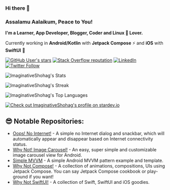### Hi there 👋

### Assalamu Aalaikum, Peace to You!

**I'm a Learner, App Developer, Blogger, Coder and Linux 🐧 Lover.**

Currently working in **Android/Kotlin** with **Jetpack Compose** ⚡ and **iOS** with **SwiftUI** 🚀

[![GitHub User's stars](https://img.shields.io/github/stars/ImaginativeShohag?label=github%20stars)](https://github.com/ImaginativeShohag)
[![Stack Overflow reputation](https://img.shields.io/stackexchange/stackoverflow/r/2263329)](https://stackoverflow.com/users/2263329)
[![LinkedIn](https://img.shields.io/badge/LinkedIn-0077B5?logo=linkedin)](https://www.linkedin.com/in/MahmudulHasanShohag/)
[![Twitter Follow](https://img.shields.io/twitter/follow/shohag_iw)](https://twitter.com/shohag_iw)

![ImaginativeShohag's Stats](https://github-readme-stats.vercel.app/api?username=ImaginativeShohag&theme=vue-dark&show_icons=true&hide_border=true&count_private=true)

![ImaginativeShohag's Streak](https://github-readme-streak-stats.herokuapp.com/?user=ImaginativeShohag&theme=vue-dark&hide_border=true)

![ImaginativeShohag's Top Languages](https://github-readme-stats.vercel.app/api/top-langs/?username=ImaginativeShohag&theme=vue-dark&show_icons=true&hide_border=true&layout=compact)

[![Check out ImaginativeShohag's profile on stardev.io](https://stardev.io/developers/ImaginativeShohag/badge/languages/global.svg)](https://stardev.io/developers/ImaginativeShohag)

## 😎 Notable Repositories:

- [Oops! No Internet!](https://github.com/ImaginativeShohag/Oops-No-Internet) - A simple no Internet dialog and snackbar, which will automatically appear and disappear based on Internet connectivity status.
- [Why Not! Image Carousel!](https://github.com/ImaginativeShohag/Why-Not-Image-Carousel) - An easy, super simple and customizable image carousel view for Android.
- [Simple MVVM](https://github.com/ImaginativeShohag/Simple-MVVM) - A simple Android MVVM pattern example and template.
- [Why Not Compose!](https://github.com/ImaginativeShohag/Why-Not-Compose) - A collection of animations, compositions, UIs using Jetpack Compose. You can say Jetpack Compose cookbook or play-ground if you want!
- [Why Not SwiftUI!](https://github.com/ImaginativeShohag/Why-Not-SwiftUI) - A collection of Swift, SwiftUI and iOS goodies.
